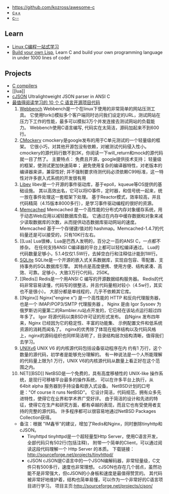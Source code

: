 - https://github.com/kozross/awesome-c
- [c++](cpp)
- [c--](https://www.cs.tufts.edu/~nr/c--/index.html)


## Learn
- [Linux C编程一站式学习](https://github.com/learning-linux-c-cpp/akabook)
- [Build your own Lisp](https://github.com/orangeduck/BuildYourOwnLisp), Learn C and build your own programming language in under 1000 lines of code!


## Projects
- [C compilers](compiler#C)
- [[lua]]
- [cJSON](https://github.com/DaveGamble/cJSON) Ultralightweight JSON parser in ANSI C
- [最值得阅读学习的 10 个 C 语言开源项目代码](https://my.oschina.net/zhoukuo/blog/335788#OSC_h3_2)
  1. [Webbench](http://home.tiscali.cz/~cz210552/webbench.html)
  Webbench是一个在linux下使用的非常简单的网站压测工具。
  它使用fork()模拟多个客户端同时访问我们设定的URL，测试网站在压力下工作的性能，最多可以模拟3万个并发连接去测试网站的负载能力。
  Webbench使用C语言编写, 代码实在太简洁，源码加起来不到600行。
  2. [CMockery](https://github.com/google/cmockery)
  cmockery是google发布的用于C单元测试的一个轻量级的框架。
  它很小巧，对其他开源包没有依赖，对被测试代码侵入性小。
  cmockery的源代码行数不到3K，你阅读一下will_return和mock的源代码就一目了然了。
  主要特点：
      免费且开源，google提供技术支持；
      轻量级的框架，使测试更加快速简单；
      避免使用复杂的编译器特性，对老版本的编译器来讲，兼容性好;
      并不强制要求待测代码必须依赖C99标准，这一特性对许多嵌入式系统的开发很有用
  3. [Libev](http://software.schmorp.de/pkg/libev.html)
  libev是一个开源的事件驱动库，基于epoll，kqueue等OS提供的基础设施。
  其以高效出名，它可以将IO事件，定时器，和信号统一起来，统一放在事件处理这一套框架下处理。
  基于Reactor模式，效率较高，并且代码精简（4.15版本8000多行），是学习事件驱动编程的很好的资源。
  4. [Memcached](http://memcached.org/)
  Memcached 是一个高性能的分布式内存对象缓存系统，用于动态Web应用以减轻数据库负载。
  它通过在内存中缓存数据和对象来减少读取数据库的次数，从而提供动态数据库驱动网站的速度。
  Memcached 基于一个存储键/值对的 hashmap。Memcached-1.4.7的代码量还是可以接受的，只有10K行左右。
  5. [[Lua]
  Lua很棒，Lua是巴西人发明的，百分之一百的ANSI C，一点都不掺杂。
  在任何支持ANSI C编译器的平台上都可以轻松编译通过。
  Lua的代码数量足够小，5.1.4仅仅1.5W行，去掉空白行和注释估计能到1W行。
  6. [SQLite](http://www.sqlite.org/)
  SQLite是一个开源的嵌入式关系数据库，实现自包容、零配置、支持事务的SQL数据库引擎。 
  其特点是高度便携、使用方便、结构紧凑、高效、可靠。足够小，大致3万行C代码，250K。 
  7. [[Redis]]
  Redis是一个用ANSI C 编写的开源数据结构服务器。
  Redis的代码非常容易读懂，代码写的很整洁，并且代码量相对较小（4.5w行，其实也不是很小）。
  大部分都是单线程的，几乎不依赖其它库。
  8. [[Nginx]]
  Nginx("engine x") 是一个高性能的 HTTP 和反向代理服务器，也是一个 IMAP/POP3/SMTP 代理服务器 。
  Nginx 是由 Igor Sysoev 为俄罗斯访问量第二的Rambler.ru站点开发的，它已经在该站点运行超过四年多了。
  Igor 将源代码以类BSD许可证的形式发布。
  自Nginx 发布四年来，Nginx 已经因为它的稳定性、丰富的功能集、 示例配置文件和低系统资源的消耗而闻名了。
  nginx的优秀除了体现在程序结构以及代码风格上，nginx的源码组织也同样简洁明了，目录结构层次结构清晰，值得我们去学习。
  9. [UNIXv6](http://minnie.tuhs.org/cgi-bin/utree.pl?file=V6)
  UNIX V6 的内核源代码包括设备驱动程序在内 约有1 万行，这个数量的源代码，初学者是能够充分理解的。
  有一种说法是一个人所能理解的代码量上限为1 万行，UNIX V6的内核源代码从数量上看正好在这个范围之内。
  10. NET[[BSD]]
  NetBSD是一个免费的，具有高度移植性的 UNIX-like 操作系统，是现行可移植平台最多的操作系统，
  可以在许多平台上执行，从 64bit alpha 服务器到手持设备和嵌入式设备。
  NetBSD计划的口号是："Of course it runs NetBSD"。
  它设计简洁，代码规范，拥有众多先进特性，使得它在业界和学术界广受好评。
  由于简洁的设计和先进的特征，使得它在生产和研究方面，都有卓越的表现，而且它也有受使用者支持的完整的源代码。
  许多程序都可以很容易地通过NetBSD Packages Collection获得。
  - 备注：根据 "IM鑫爷"的建议，增加了Redis和Nginx，同时删除tinyhttp和cJSON。
    - Tinyhttpd
       tinyhttpd是一个超轻量型Http Server，使用C语言开发，全部代码只有502行(包括注释)，
       附带一个简单的Client，可以通过阅读这段代码理解一个 Http Server 的本质。
       下载链接：http://sourceforge.net/projects/tinyhttpd/
    - cJSON
      cJSON是C语言中的一个JSON编解码器，非常轻量级，C文件只有500多行，速度也非常理想。
      cJSON也存在几个弱点，虽然功能不是非常强大，但cJSON的小身板和速度是最值得赞赏的。
      其代码被非常好地维护着，结构也简单易懂，可以作为一个非常好的C语言项目进行学习。
      项目主页:http://sourceforge.net/projects/cjson/
  ```
